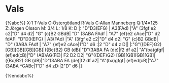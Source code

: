 # Vals

{%abc%}
X:1
T:Vals
O:Östergötland
R:Vals
C:Allan Manneberg
Q:1/4=125
Z:Jörgen Olsson
M: 3/4
L: 1/8
K: D
|: "D"D3(EFG) | A3(FAd) |"A" (3fgf e2 c2|"D" d4 d2|
"G" {c}B2 GBdB| "D" (3ABA FAdf | "A7" {ef}e2 cAce|"D" d2 fdAF|
"D"D3(EFG) | A3(FAd) |"A" (3fgf e2 c2|"D" d4 d2|
"G" {c}B2 GBdB| "D" (3ABA FAdf | "A7" {ef}e2 cAce|1"D" d6 :|2 "D" d4 z D||
|:"G"({DEF}G2) [GB][GB][GB][GB]|({Bc}B2) GB (dB)|"D"(3ABA FA (de)|f2 df a2|
"A"(ba)gfgf| (ef)ed(cB)|"D" (AB)AG(FE)| F2 D2 D2|
"G"({DEF}G2) [GB][GB][GB][GB]|({Bc}B2) GB (dB)|"D"(3ABA FA (de)|f2 df a2|
"A"(ba)gfgf| (ef)ed(cB)|"A7" (3ABA ^GABc|1"D" d4 zD:|2"D" d6 |]

{%endabc%}

